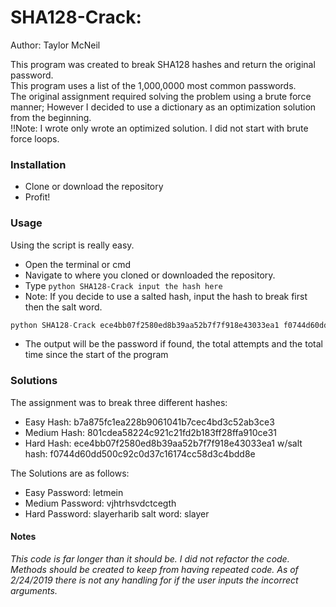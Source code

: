 <h1> SHA128-Crack: </h1>
Author: Taylor McNeil

This program was created to break SHA128 hashes and return the original password. <br/>
This program uses a list of the 1,000,0000 most common passwords. <br/>
The original assignment required solving the problem using a brute force manner; However I decided to use a dictionary as an  optimization solution from the beginning.</br>
!!Note: I wrote only wrote an optimized solution. I did not start with brute force loops.  


<h3>Installation </h3>
 
* Clone or download the repository
* Profit!

<h3> Usage </h3>
Using the script is really easy. </br>

* Open the terminal or cmd
* Navigate to where you cloned or downloaded the repository.
* Type ```python SHA128-Crack input the hash here ``` 
* Note: If you decide to use a salted hash, input the hash to break first then the salt word.
```python
python SHA128-Crack ece4bb07f2580ed8b39aa52b7f7f918e43033ea1 f0744d60dd500c92c0d37c16174cc58d3c4bdd8e
```
* The output will be the password if found, the total attempts and the total time since the start of the program

<h3> Solutions </h3>

The assignment was to break three different hashes:
  
* Easy Hash: b7a875fc1ea228b9061041b7cec4bd3c52ab3ce3
* Medium Hash: 801cdea58224c921c21fd2b183ff28ffa910ce31
* Hard Hash: ece4bb07f2580ed8b39aa52b7f7f918e43033ea1 w/salt hash: f0744d60dd500c92c0d37c16174cc58d3c4bdd8e

The Solutions are as follows:
* Easy Password: letmein
* Medium Password: vjhtrhsvdctcegth
* Hard Password: slayerharib salt word: slayer 


<h4> Notes </h3> 

_This code is far longer than it should be. I did not refactor the code. Methods should be created to keep from having repeated code. As of 2/24/2019 there is not any handling for if the user inputs the incorrect arguments._ 
